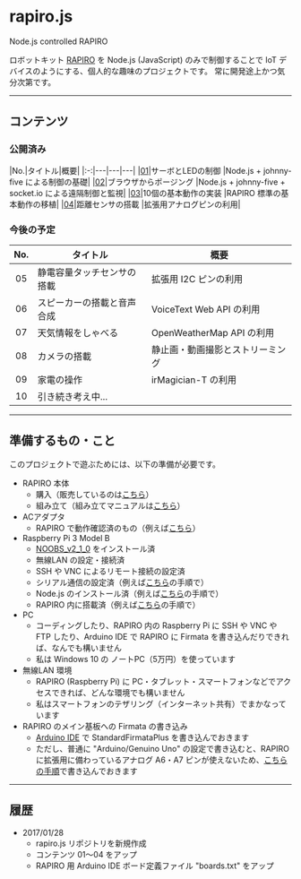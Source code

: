 # rapiro.js
Node.js controlled RAPIRO

ロボットキット [RAPIRO](https://github.com/mkokubun/rapiro.js.git) を Node.js (JavaScript) のみで制御することで IoT デバイスのようにする、個人的な趣味のプロジェクトです。
常に開発途上かつ気分次第です。


---

## コンテンツ

### 公開済み

|No.|タイトル|概要|
|:-:|---|---|---|
|[01](https://github.com/mkokubun/rapiro.js/tree/master/01)|サーボとLEDの制御     |Node.js + johnny-five による制御の基礎|
|[02](https://github.com/mkokubun/rapiro.js/tree/master/02)|ブラウザからポージング |Node.js + johnny-five + socket.io による遠隔制御と監視|
|[03](https://github.com/mkokubun/rapiro.js/tree/master/03)|10個の基本動作の実装   |RAPIRO 標準の基本動作の移植|
|[04](https://github.com/mkokubun/rapiro.js/tree/master/04)|距離センサの搭載      |拡張用アナログピンの利用|

### 今後の予定
|No.|タイトル|概要|
|:-:|---|---|
|05|静電容量タッチセンサの搭載 |拡張用 I2C ピンの利用|
|06|スピーカーの搭載と音声合成 |VoiceText Web API の利用|
|07|天気情報をしゃべる        |OpenWeatherMap API の利用|
|08|カメラの搭載              |静止画・動画撮影とストリーミング|
|09|家電の操作               |irMagician-T の利用|
|10|引き続き考え中...         | |


---

## 準備するもの・こと

このプロジェクトで遊ぶためには、以下の準備が必要です。

- RAPIRO 本体
    - 購入（販売しているのは[こちら](http://www.rapiro.com/ja/#buy)）
    - 組み立て（組み立てマニュアルは[こちら](http://www.rapiro.com/ja/assembly-manual/)）
- ACアダプタ
    - RAPIRO で動作確認済のもの（例えば[こちら](http://wiki.rapiro.com/page/ac-adaptor_ja/)）
- Raspberry Pi 3 Model B
    - [NOOBS_v2_1_0](https://www.raspberrypi.org/downloads/noobs/) をインストール済
    - 無線LAN の設定・接続済
    - SSH や VNC によるリモート接続の設定済
    - シリアル通信の設定済（例えば[こちら](http://qiita.com/mkoku/items/111e6ec21395065f0c28)の手順で）
    - Node.js のインストール済（例えば[こちら](http://qiita.com/mkoku/items/111e6ec21395065f0c28)の手順で）
    - RAPIRO 内に搭載済（例えば[こちら](http://qiita.com/mkoku/items/191ead1b62693003bf64)の手順で）
- PC
    - コーディングしたり、RAPIRO 内の Raspberry Pi に SSH や VNC や FTP したり、Arduino IDE で RAPIRO に Firmata を書き込んだりできれば、なんでも構いません
    - 私は Windows 10 の ノートPC（5万円）を使っています
- 無線LAN 環境
    - RAPIRO (Raspberry Pi) に PC・タブレット・スマートフォンなどでアクセスできれば、どんな環境でも構いません
    - 私はスマートフォンのテザリング（インターネット共有）でまかなっています
- RAPIRO のメイン基板への Firmata の書き込み
    - [Arduino IDE](https://www.arduino.cc/en/main/software) で StandardFirmataPlus を書き込んでおきます
    - ただし、普通に "Arduino/Genuino Uno" の設定で書き込むと、RAPIRO に拡張用に備わっているアナログ A6・A7 ピンが使えないため、[こちらの手順](http://qiita.com/mkoku/items/253b7b2869f0baba2fa2)で書き込んでおきます

---

## 履歴

- 2017/01/28
    - rapiro.js リポジトリを新規作成
    - コンテンツ 01～04 をアップ
    - RAPIRO 用 Arduino IDE ボード定義ファイル "boards.txt" をアップ